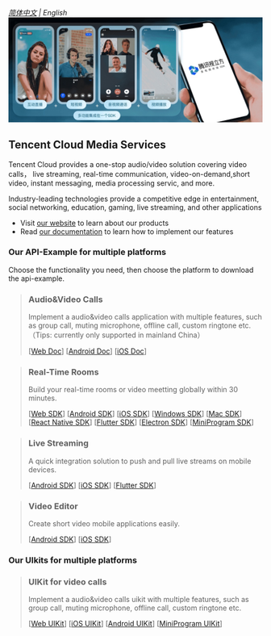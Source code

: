 _[简体中文](https://github.com/LiteAVSDK/.github/blob/main/profile/README.zh.md) | English_
![Tencent Cloud Media Service Scene](https://github.com/LiteAVSDK/.github/blob/main/profile/doc/images/scene.jpg)

## Tencent Cloud Media Services 

Tencent Cloud provides a one-stop audio/video solution covering video calls， live streaming, real-time communication, video-on-demand,short video, instant messaging, media processing servic, and more. 

Industry-leading technologies provide a competitive edge in entertainment, social networking, education, gaming, live streaming, and other applications

- Visit [our website](https://www.tencentcloud.com/products/media/) to learn about our products
- Read [our documentation](https://www.tencentcloud.com/document/product/647/39386) to learn how to implement our features

### Our API-Example for multiple platforms

Choose the functionality you need, then choose the platform to download the api-example.

> ### Audio&Video Calls
>
> Implement a audio&video calls application with multiple features, such as group call, muting microphone, offline call, custom ringtone etc.（Tips: currently only supported in mainland China）
> 
> [[Web Doc](https://cloud.tencent.com/document/product/1640/80002)]
[[Android Doc](https://cloud.tencent.com/document/product/1640/79992)]
[[iOS Doc](https://cloud.tencent.com/document/product/1640/79998)]


> ### Real-Time Rooms 
>
> Build your real-time rooms or video meetting globally within 30 minutes. 
> 
> [[Web SDK](https://github.com/LiteAVSDK/TRTC_Web)]
[[Android SDK](https://github.com/LiteAVSDK/TRTC_Android)]
[[iOS SDK](https://github.com/LiteAVSDK/TRTC_iOS)]
[[Windows SDK](https://github.com/LiteAVSDK/TRTC_Windows)]
[[Mac SDK](https://github.com/LiteAVSDK/TRTC_Mac)]
[[React Native SDK](https://github.com/LiteAVSDK/TRTC_ReactNative)]
[[Flutter SDK](https://github.com/LiteAVSDK/TRTC_Flutter)]
[[Electron SDK](https://github.com/LiteAVSDK/TRTC_Electron)]
[[MiniProgram SDK](https://github.com/LiteAVSDK/Live_WXMini)]

> ### Live Streaming
>
> A quick integration solution to push and pull live streams on mobile devices.
>
> [[Android SDK](https://github.com/LiteAVSDK/Live_Android)]
> [[iOS SDK](https://github.com/LiteAVSDK/Live_iOS)]
> [[Flutter SDK](https://github.com/LiteAVSDK/Live_Flutter)]

> ### Video Editor
>
> Create short video mobile applications easily.
>
>[[Android SDK](https://github.com/LiteAVSDK/UGSV_Android)]
> [[iOS SDK](https://github.com/LiteAVSDK/UGSV_iOS)]


### Our UIkits for multiple platforms

> ### UIKit for video calls
>
> Implement a audio&video calls uikit with multiple features, such as group call, muting microphone, offline call, custom ringtone etc.
> 
> [[Web UIKit](https://github.com/tencentyun/TUICallKit/tree/main/Web)]
[[iOS UIKit](https://github.com/tencentyun/TUICallKit/tree/main/iOS)]
[[Android UIKit](https://github.com/tencentyun/TUICallKit/tree/main/Android)]
[[MiniProgram UIKit](https://github.com/tencentyun/TUICallKit/tree/main/MiniProgram)]
